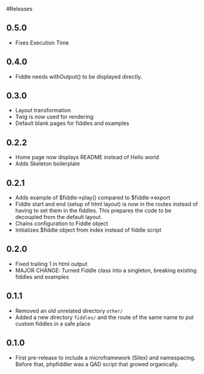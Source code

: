 #Releases

## 0.5.0

- Fixes Execution Time

## 0.4.0

- Fiddle needs withOutput() to be displayed directly. 

## 0.3.0

- Layout transformation
- Twig is now used for rendering
- Default blank pages for fiddles and examples

## 0.2.2

- Home page now displays README instead of Hello world
- Adds Skeleton boilerplate

## 0.2.1

- Adds example of $fiddle->play() compared to $fiddle->export
- Fiddle start and end (setup of html layout) is now in the routes instead of having to set them in the fiddles. This prepares the code to be decoupled from the default layout.
- Chains configuration to Fiddle object
- Initializes $fiddle object from index instead of fiddle script

## 0.2.0

- Fixed trailing 1 in html output
- MAJOR CHANGE: Turned Fiddle class into a singleton, breaking existing fiddles and examples

## 0.1.1

- Removed an old unrelated directory `other/`
- Added a new directory `fiddles/` and the route of the same name to put custom fiddles in a safe place

## 0.1.0

- First pre-release to include a microframework (Silex) and namespacing. Before that, phpfiddler was a QAD script that growed organically.